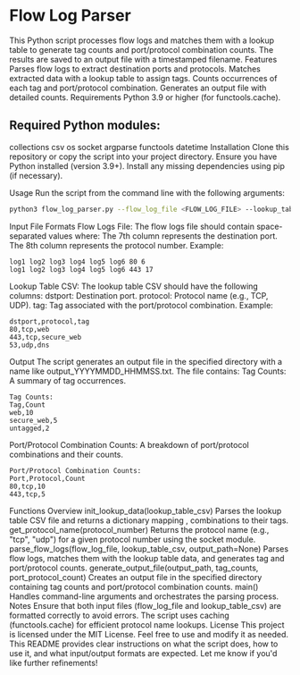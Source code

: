 # Flow Log Parser
This Python script processes flow logs and matches them with a lookup table to generate tag counts and port/protocol combination counts. The results are saved to an output file with a timestamped filename.
Features
Parses flow logs to extract destination ports and protocols.
Matches extracted data with a lookup table to assign tags.
Counts occurrences of each tag and port/protocol combination.
Generates an output file with detailed counts.
Requirements
Python 3.9 or higher (for functools.cache).
## Required Python modules:
collections
csv
os
socket
argparse
functools
datetime
Installation
Clone this repository or copy the script into your project directory.
Ensure you have Python installed (version 3.9+).
Install any missing dependencies using pip (if necessary).

Usage
Run the script from the command line with the following arguments:
```bash
python3 flow_log_parser.py --flow_log_file <FLOW_LOG_FILE> --lookup_table_csv <LOOKUP_TABLE_CSV> --output_path <OUTPUT_DIRECTORY>
```

Input File Formats
Flow Logs File:
The flow logs file should contain space-separated values where:
The 7th column represents the destination port.
The 8th column represents the protocol number.
Example:
```text
log1 log2 log3 log4 log5 log6 80 6
log1 log2 log3 log4 log5 log6 443 17
```
Lookup Table CSV:
The lookup table CSV should have the following columns:
dstport: Destination port.
protocol: Protocol name (e.g., TCP, UDP).
tag: Tag associated with the port/protocol combination.
Example:
```text
dstport,protocol,tag
80,tcp,web
443,tcp,secure_web
53,udp,dns
```
Output
The script generates an output file in the specified directory with a name like output_YYYYMMDD_HHMMSS.txt. The file contains:
Tag Counts: A summary of tag occurrences.
```text
Tag Counts:
Tag,Count
web,10
secure_web,5
untagged,2
```
Port/Protocol Combination Counts: A breakdown of port/protocol combinations and their counts.
```text
Port/Protocol Combination Counts:
Port,Protocol,Count
80,tcp,10
443,tcp,5
```
Functions Overview
init_lookup_data(lookup_table_csv)
Parses the lookup table CSV file and returns a dictionary mapping <port>,<protocol> combinations to their tags.
get_protocol_name(protocol_number)
Returns the protocol name (e.g., "tcp", "udp") for a given protocol number using the socket module.
parse_flow_logs(flow_log_file, lookup_table_csv, output_path=None)
Parses flow logs, matches them with the lookup table data, and generates tag and port/protocol counts.
generate_output_file(output_path, tag_counts, port_protocol_count)
Creates an output file in the specified directory containing tag counts and port/protocol combination counts.
main()
Handles command-line arguments and orchestrates the parsing process.
Notes
Ensure that both input files (flow_log_file and lookup_table_csv) are formatted correctly to avoid errors.
The script uses caching (functools.cache) for efficient protocol name lookups.
License
This project is licensed under the MIT License. Feel free to use and modify it as needed. This README provides clear instructions on what the script does, how to use it, and what input/output formats are expected. Let me know if you'd like further refinements!
